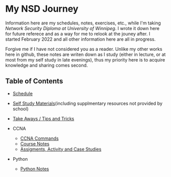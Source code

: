 # My NSD Journey

Information here are my schedules, notes, exercises, etc., while I'm taking *Network Security Diploma at University of Winnipeg*. I wrote it down here for future referece and as a way for me to relook at the jouney after. I started February 2022 and all other information here are all in progress.

Forgive me if I have not considered you as a reader. Unlike my other works here in github, these notes are writen down as I study (either in lecture, or at most from my self study in late evenings), thus my priority here is to acquire knowledge and sharing comes second.

## Table of Contents

* [Schedule](PDFs/FT_NSD_Feb2022.docx.pdf)
* [Self Study Materials](selfStudy.md)(including supplmentary resources not provided by school)
* [Take Aways / Tips and Tricks](tipsandtricks.md)
  
* CCNA
  * [CCNA Commands](CCNA/commands.md)
  * [Course Notes](CCNA/randomNotes.md)
  * [Assigments, Activity and Case Studies](CCNA/assignments.md)
* Python
  * [Python Notes](PYTHON/source/readme.md)